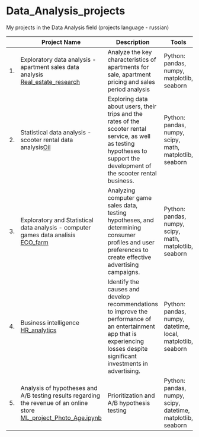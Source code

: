 # Data_Analysis_projects
My projects in the Data Analysis field (projects language - russian)

|   | Project Name  | Description              | Tools    |
|---|---------------|--------------------------|----------|
|1.| Exploratory data analysis - apartment sales data analysis [Real_estate_research](https://github.com/Luzgina-SV/DA_projects/blob/main/Apart_sales_research/DA_project_Apart_sales_research.ipynb)| Analyze the key characteristics of apartments for sale, apartment pricing and sales period analysis| Python: pandas, numpy, matplotlib, seaborn|
|2.| Statistical data analysis -  scooter rental data analysis[Oil](https://github.com/Luzgina-SV/DA_projects/blob/main/oil/ML_project_oil_well_location_clean.ipynb)| Exploring data about users, their trips and the rates of the scooter rental service, as well as testing hypotheses to support the development of the scooter rental business.| Python: pandas, numpy, scipy, math, matplotlib, seaborn|
|3.| Exploratory and Statistical data analysis - computer games data analisis [ECO_farm](https://github.com/Luzgina-SV/DA_projects/blob/main//blob/main/ECO_ferma/ML_project_ECO_Farm.ipynb)| Analyzing computer game sales data, testing hypotheses, and determining consumer profiles and user preferences to create effective advertising campaigns.| Python: pandas, numpy, scipy, math, matplotlib, seaborn
|4.| Business intelligence [HR_analytics](https://github.com/Luzgina-SV/DA_projects/blob/main//blob/main/ECO_ferma/ML_project_ECO_Farm.ipynb)| Identify the causes and develop recommendations to improve the performance of an entertainment app that is experiencing losses despite significant investments in advertising.| Python: pandas, numpy, datetime, local, matplotlib, seaborn
|5.| Analysis of hypotheses and A/B testing results regarding the revenue of an online store [ML_project_Photo_Age.ipynb](https://github.com/Luzgina-SV/DA_projects/blob/main//////)| Prioritization and A/B hypothesis testing | Python: pandas, numpy, scipy, datetime, matplotlib, seaborn
